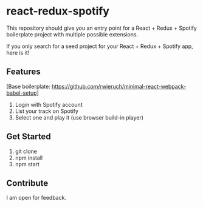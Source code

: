 # react-redux-spotify

This repository should give you an entry point for a React + Redux + Spotify boilerplate project with multiple possible extensions.

If you only search for a seed project for your React + Redux + Spotify app, here is it!

## Features
[Base boilerplate: https://github.com/rwieruch/minimal-react-webpack-babel-setup]
1. Login with Spotify account
2. List your track on Spotify
3. Select one and play it (use browser build-in player)

## Get Started

1. git clone
3. npm install
4. npm start

## Contribute

I am open for feedback.